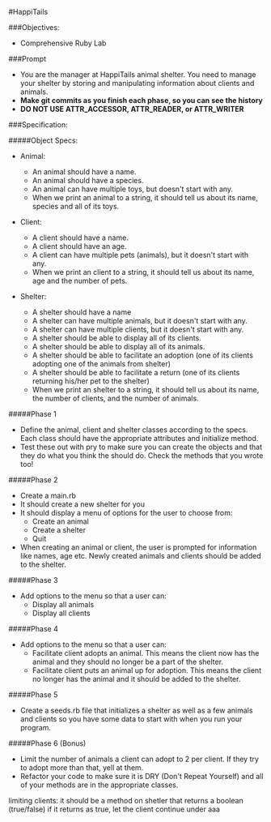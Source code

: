 #HappiTails

###Objectives:
- Comprehensive Ruby Lab

###Prompt
- You are the manager at HappiTails animal shelter. You need to manage your
shelter by storing and manipulating information about clients and animals.
- __Make git commits as you finish each phase, so you can see the history__
- __DO NOT USE ATTR_ACCESSOR, ATTR_READER, or ATTR_WRITER__

###Specification:

#####Object Specs:
- Animal:
  - An animal should have a name.
  - An animal should have a species.
  - An animal can have multiple toys, but doesn't start with any.
  - When we print an animal to a string, it should tell us about its name, species and all of its toys.

- Client:
  - A client should have a name.
  - A client should have an age.
  - A client can have multiple pets (animals), but it doesn't start with any.
  - When we print an client to a string, it should tell us about its name, age and the number of pets.


- Shelter:
  - A shelter should have a name
  - A shelter can have multiple animals, but it doesn't start with any.
  - A shelter can have multiple clients, but it doesn't start with any.
  - A shelter should be able to display all of its clients.
  - A shelter should be able to display all of its animals.
  - A shelter should be able to facilitate an adoption (one of its clients adopting one of the animals from shelter)
  - A shelter should be able to facilitate a return (one of its clients returning his/her pet to the shelter)
  - When we print an shelter to a string, it should tell us about its name, the number of clients, and the number of animals.


#####Phase 1
- Define the animal, client and shelter classes according to the specs. Each class should have the appropriate attributes and initialize method.
- Test these out with pry to make sure you can create the objects and that they do what you think the should do. Check the methods that you wrote too!

#####Phase 2
- Create a main.rb
- It should create a new shelter for you
- It should display a menu of options for the user to choose from:
  - Create an animal
  - Create a shelter
  - Quit
- When creating an animal or client, the user is prompted for information like names, age etc. Newly created animals and clients should be added to the shelter.

#####Phase 3
- Add options to the menu so that a user can:
    - Display all animals
    - Display all clients

#####Phase 4
- Add options to the menu so that a user can:
    - Facilitate client adopts an animal. This means the client now has the animal and they should no longer be a part of the shelter.
    - Facilitate client puts an animal up for adoption. This means the client no longer has the animal and it should be added to the shelter.

#####Phase 5
- Create a seeds.rb file that initializes a shelter as well as a few animals and clients so you have some data to start with when you run your program.

#####Phase 6 (Bonus)
- Limit the number of animals a client can adopt to 2 per client. If they try to adopt more than that, yell at them.
- Refactor your code to make sure it is DRY (Don't Repeat Yourself) and all of your methods are in the appropriate classes.


limiting clients:
it should be a method on shetler that returns a boolean (true/false)
if it returns as true, let the client continue under aaa




